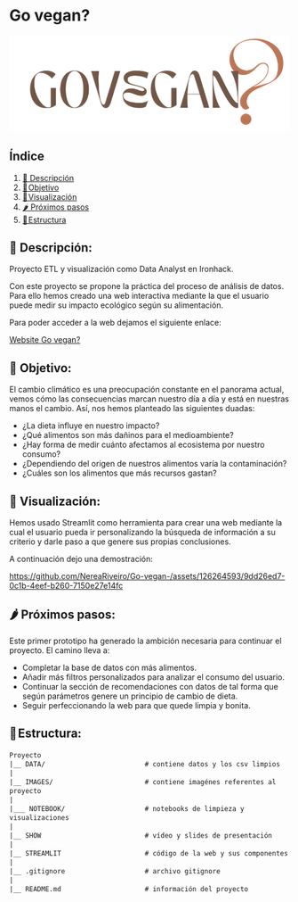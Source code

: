 # Go vegan?

![Alt text](images/streamlit/logof.png)

## Índice

1. [🥦 Descripción](#descripcion)
2. [🍑 Objetivo](#objetivo)
3. [🥑 Visualización](#visualizacion)
4. [🌶️ Próximos pasos](#pasos)
5. [🍍 Estructura](#estructura)


## 🥦 Descripción:<a name="descripcion"/>

Proyecto ETL y visualización como Data Analyst en Ironhack. 

Con este proyecto se propone la práctica del proceso de análisis de datos. Para ello hemos creado una web interactiva mediante la que el usuario puede medir su impacto ecológico según su alimentación.

Para poder acceder a la web dejamos el siguiente enlace:

[Website Go vegan?](https://nereariveiro-go-vegan--streamlitmain-ky4jxb.streamlit.app/)

## 🍑 Objetivo:<a name="objetivo"/>

El cambio climático es una preocupación constante en el panorama actual, vemos cómo las consecuencias marcan nuestro día a día y está en nuestras manos el cambio. Así, nos hemos planteado las siguientes duadas:

- ¿La dieta influye en nuestro impacto?
- ¿Qué alimentos son más dañinos para el medioambiente?
- ¿Hay forma de medir cuánto afectamos al ecosistema por nuestro consumo?
- ¿Dependiendo del origen de nuestros alimentos varía la contaminación?
- ¿Cuáles son los alimentos que más recursos gastan?


## 🥑 Visualización:<a name="visualizacion"/>

Hemos usado Streamlit como herramienta para crear una web mediante la cual el usuario pueda ir personalizando la búsqueda de información a su criterio y darle paso a que genere sus propias conclusiones. 

A continuación dejo una demostración:


https://github.com/NereaRiveiro/Go-vegan-/assets/126264593/9dd26ed7-0c1b-4eef-b260-7150e27e14fc



## 🌶️ Próximos pasos:<a name='pasos'/>

Este primer prototipo ha generado la ambición necesaria para continuar el proyecto. El camino lleva a:

- Completar la base de datos con más alimentos.
- Añadir más filtros personalizados para analizar el consumo del usuario.
- Continuar la sección de recomendaciones con datos de tal forma que según parámetros genere un principio de cambio de dieta.
- Seguir perfeccionando la web para que quede limpia y bonita.


## 🍍 Estructura:<a name="estructura"/>

```
Proyecto 
|__ DATA/                         # contiene datos y los csv limpios
|
|__ IMAGES/                       # contiene imagénes referentes al proyecto    
|
|___ NOTEBOOK/                    # notebooks de limpieza y visualizaciones
|
|__ SHOW                          # vídeo y slides de presentación
|
|__ STREAMLIT                     # código de la web y sus componentes
|
|__ .gitignore                    # archivo gitignore     
|
|__ README.md                     # información del proyecto
```
